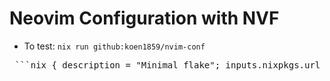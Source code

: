 # Neovim Configuration with NVF
- To test: `nix run github:koen1859/nvim-conf`
<pre> ```nix { description = "Minimal flake"; inputs.nixpkgs.url = "github:NixOS/nixpkgs/nixos-unstable"; outputs = { self, nixpkgs }: { defaultPackage.x86_64-linux = import nixpkgs { system = "x86_64-linux"; }; }; ``` </pre>
